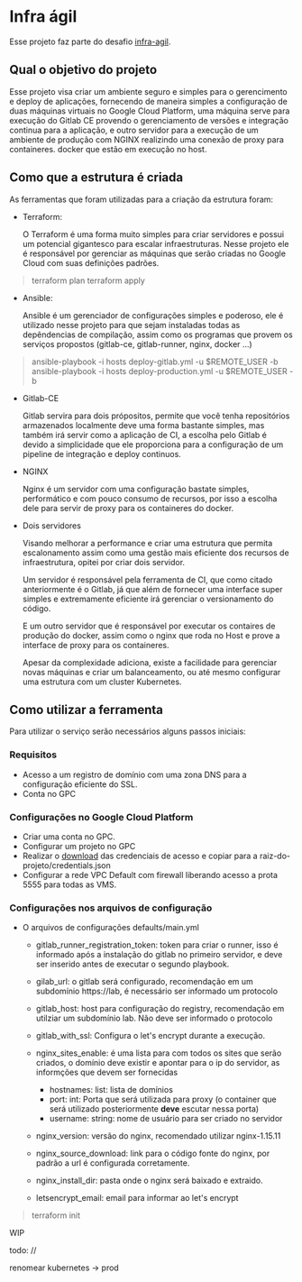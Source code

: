 <!-- vim: wrap 
-->

# Infra ágil

Esse projeto faz parte do desafio [infra-agil](https://github.com/huberpoa/king-infra).

## Qual o objetivo do projeto

Esse projeto visa criar um ambiente seguro e simples para o gerencimento e deploy de aplicações, fornecendo de maneira simples
a configuração de duas máquinas virtuais no Google Cloud Platform, uma máquina serve para execução do Gitlab CE provendo o gerenciamento de versões
e integração continua para a aplicação, e outro servidor para a execução de um ambiente de produção com NGINX realizindo uma conexão de proxy para containeres.
docker que estão em execução no host.

## Como que a estrutura é criada

As ferramentas que foram utilizadas para a criação da estrutura foram:

- Terraform:

    O Terraform é uma forma muito simples para criar servidores e possui um potencial gigantesco para escalar infraestruturas. Nesse projeto ele é responsável por gerenciar as máquinas que serão criadas no Google Cloud com suas definições padrões.

> terraform plan
> terraform apply

- Ansible:

    Ansible é um gerenciador de configurações simples e poderoso, ele é utilizado nesse projeto para que sejam instaladas todas as depêndencias de compilação, assim como os programas que provem os serviços propostos (gitlab-ce, gitlab-runner, nginx, docker ...)

> ansible-playbook -i hosts  deploy-gitlab.yml -u $REMOTE\_USER -b
> ansible-playbook -i hosts  deploy-production.yml -u $REMOTE\_USER -b

- Gitlab-CE
    
    Gitlab servira para dois própositos, permite que você tenha repositórios armazenados localmente deve uma forma bastante simples, mas também irá servir como a aplicação de CI, a escolha pelo Gitlab é devido a simplicidade que ele proporciona para a configuração de um pipeline de integração e deploy continuos.

- NGINX

    Nginx é um servidor com uma configuração bastate simples, performático e com pouco consumo de recursos, por isso a escolha dele para servir de proxy para os containeres do docker.

- Dois servidores

    Visando melhorar a performance e criar uma estrutura que permita escalonamento assim como uma gestão mais eficiente dos recursos de infraestrutura, opitei por criar dois servidor.

    Um servidor é responsável pela ferramenta de CI, que como citado anteriormente é o Gitlab, já que além de fornecer uma interface super simples e extremamente eficiente irá gerenciar o versionamento do código.

    E um outro servidor que é responsável por executar os contaires de produção do docker, assim como o nginx que roda no Host e prove a interface de proxy para os containeres.

    Apesar da complexidade adiciona, existe a facilidade para gerenciar novas máquinas e criar um balanceamento, ou até mesmo configurar uma estrutura com um cluster Kubernetes.
## Como utilizar a ferramenta

Para utilizar o serviço serão necessários alguns passos iniciais:

### Requisitos

- Acesso a um registro de domínio com uma zona DNS para a configuração eficiente do SSL.
- Conta no GPC

### Configurações no Google Cloud Platform

- Criar uma conta no GPC.
- Configurar um projeto no GPC
- Realizar o [download](https://cloud.google.com/genomics/downloading-credentials-for-api-access?hl=pt-br) das credenciais de acesso e copiar para a raiz-do-projeto/credentials.json
- Configurar a rede VPC Default com firewall liberando acesso a prota 5555 para todas as VMS.

### Configurações nos arquivos de configuração

- O arquivos de configurações defaults/main.yml
    - gitlab\_runner\_registration\_token: token para criar o runner, isso é informado após a instalação do gitlab no primeiro servidor, e deve ser inserido antes de executar o segundo playbook.
    - gilab\_url: o gitlab será configurado, recomendação em um subdomínio https://lab, é necessário ser informado um protocolo
    - gitlab\_host: host para configuração do registry, recomendação em utilziar um subdomínio lab. Não deve ser informado o protocolo
    - gitlab\_with\_ssl: Configura o let's encrypt durante a execução.
    - nginx\_sites\_enable: é uma lista para com todos os sites que serão criados, o domínio deve existir e apontar para o ip do servidor, as informções que devem ser fornecidas
        - hostnames: list: lista de domínios
        - port: int: Porta que será utilizada para proxy (o container que será utilizado posteriormente **deve** escutar nessa porta)
        - username: string: nome de usuário para ser criado no servidor

    - nginx\_version: versão do nginx, recomendado utilizar nginx-1.15.11
    - nginx\_source\_download: link para o código fonte do nginx, por padrão a url é configurada corretamente.
    - nginx\_install\_dir: pasta onde o nginx será baixado e extraido.
    - letsencrypt\_email: email para informar ao let's encrypt
    

> terraform init

WIP


todo: //

renomear kubernetes -> prod




